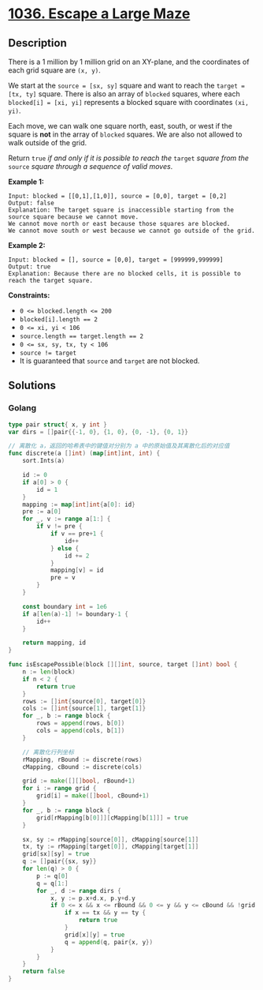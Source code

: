 # [1036. Escape a Large Maze](https://leetcode-cn.com/problems/escape-a-large-maze/)



## Description



There is a 1 million by 1 million grid on an XY-plane, and the coordinates of each grid square are `(x, y)`.

We start at the `source = [sx, sy]` square and want to reach the `target = [tx, ty]` square. There is also an array of `blocked` squares, where each `blocked[i] = [xi, yi]` represents a blocked square with coordinates `(xi, yi)`.

Each move, we can walk one square north, east, south, or west if the square is **not** in the array of `blocked` squares. We are also not allowed to walk outside of the grid.

Return `true` *if and only if it is possible to reach the* `target` *square from the* `source` *square through a sequence of valid moves*.

 

**Example 1:**

```
Input: blocked = [[0,1],[1,0]], source = [0,0], target = [0,2]
Output: false
Explanation: The target square is inaccessible starting from the source square because we cannot move.
We cannot move north or east because those squares are blocked.
We cannot move south or west because we cannot go outside of the grid.
```

**Example 2:**

```
Input: blocked = [], source = [0,0], target = [999999,999999]
Output: true
Explanation: Because there are no blocked cells, it is possible to reach the target square.
```

 

**Constraints:**

- `0 <= blocked.length <= 200`
- `blocked[i].length == 2`
- `0 <= xi, yi < 106`
- `source.length == target.length == 2`
- `0 <= sx, sy, tx, ty < 106`
- `source != target`
- It is guaranteed that `source` and `target` are not blocked.



## Solutions

### Golang

```go
type pair struct{ x, y int }
var dirs = []pair{{-1, 0}, {1, 0}, {0, -1}, {0, 1}}

// 离散化 a，返回的哈希表中的键值对分别为 a 中的原始值及其离散化后的对应值
func discrete(a []int) (map[int]int, int) {
    sort.Ints(a)

    id := 0
    if a[0] > 0 {
        id = 1
    }
    mapping := map[int]int{a[0]: id}
    pre := a[0]
    for _, v := range a[1:] {
        if v != pre {
            if v == pre+1 {
                id++
            } else {
                id += 2
            }
            mapping[v] = id
            pre = v
        }
    }

    const boundary int = 1e6
    if a[len(a)-1] != boundary-1 {
        id++
    }

    return mapping, id
}

func isEscapePossible(block [][]int, source, target []int) bool {
    n := len(block)
    if n < 2 {
        return true
    }
    rows := []int{source[0], target[0]}
    cols := []int{source[1], target[1]}
    for _, b := range block {
        rows = append(rows, b[0])
        cols = append(cols, b[1])
    }

    // 离散化行列坐标
    rMapping, rBound := discrete(rows)
    cMapping, cBound := discrete(cols)

    grid := make([][]bool, rBound+1)
    for i := range grid {
        grid[i] = make([]bool, cBound+1)
    }
    for _, b := range block {
        grid[rMapping[b[0]]][cMapping[b[1]]] = true
    }

    sx, sy := rMapping[source[0]], cMapping[source[1]]
    tx, ty := rMapping[target[0]], cMapping[target[1]]
    grid[sx][sy] = true
    q := []pair{{sx, sy}}
    for len(q) > 0 {
        p := q[0]
        q = q[1:]
        for _, d := range dirs {
            x, y := p.x+d.x, p.y+d.y
            if 0 <= x && x <= rBound && 0 <= y && y <= cBound && !grid[x][y] {
                if x == tx && y == ty {
                    return true
                }
                grid[x][y] = true
                q = append(q, pair{x, y})
            }
        }
    }
    return false
}
```


